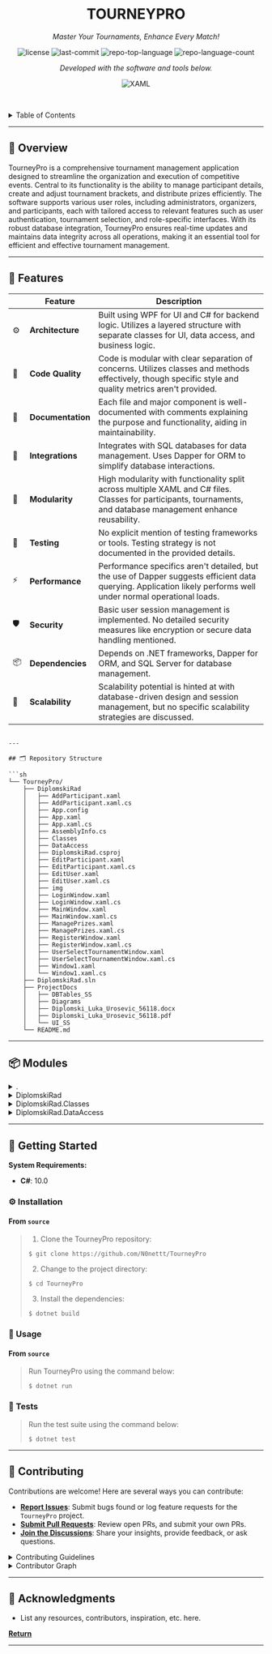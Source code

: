 <p align="center">
    <h1 align="center">TOURNEYPRO</h1>
</p>
<p align="center">
    <em>Master Your Tournaments, Enhance Every Match!</em>
</p>
<p align="center">
	<img src="https://img.shields.io/github/license/N0nettt/TourneyPro?style=flat-square&logo=opensourceinitiative&logoColor=white&color=blueviolet" alt="license">
	<img src="https://img.shields.io/github/last-commit/N0nettt/TourneyPro?style=flat-square&logo=git&logoColor=white&color=blueviolet" alt="last-commit">
	<img src="https://img.shields.io/github/languages/top/N0nettt/TourneyPro?style=flat-square&color=blueviolet" alt="repo-top-language">
	<img src="https://img.shields.io/github/languages/count/N0nettt/TourneyPro?style=flat-square&color=blueviolet" alt="repo-language-count">
<p>
<p align="center">
		<em>Developed with the software and tools below.</em>
</p>
<p align="center">
	<img src="https://img.shields.io/badge/XAML-0C54C2.svg?style=flat-square&logo=XAML&logoColor=white" alt="XAML">
</p>

<br><!-- TABLE OF CONTENTS -->
<details>
  <summary>Table of Contents</summary><br>

- [📍 Overview](#-overview)
- [🧩 Features](#-features)
- [🗂️ Repository Structure](#️-repository-structure)
- [📦 Modules](#-modules)
- [🚀 Getting Started](#-getting-started)
  - [⚙️ Installation](#️-installation)
  - [🤖 Usage](#-usage)
  - [🧪 Tests](#-tests)
- [🛠 Project Roadmap](#-project-roadmap)
- [🤝 Contributing](#-contributing)
- [🎗 License](#-license)
- [🔗 Acknowledgments](#-acknowledgments)
</details>
<hr>

## 📍 Overview

TourneyPro is a comprehensive tournament management application designed to streamline the organization and execution of competitive events. Central to its functionality is the ability to manage participant details, create and adjust tournament brackets, and distribute prizes efficiently. The software supports various user roles, including administrators, organizers, and participants, each with tailored access to relevant features such as user authentication, tournament selection, and role-specific interfaces. With its robust database integration, TourneyPro ensures real-time updates and maintains data integrity across all operations, making it an essential tool for efficient and effective tournament management.

---

## 🧩 Features

|    | Feature            | Description |
|----|--------------------|---------------------------------------------------------------|
| ⚙️  | **Architecture**   | Built using WPF for UI and C# for backend logic. Utilizes a layered structure with separate classes for UI, data access, and business logic. |
| 🔩 | **Code Quality**   | Code is modular with clear separation of concerns. Utilizes classes and methods effectively, though specific style and quality metrics aren't provided. |
| 📄 | **Documentation**  | Each file and major component is well-documented with comments explaining the purpose and functionality, aiding in maintainability. |
| 🔌 | **Integrations**   | Integrates with SQL databases for data management. Uses Dapper for ORM to simplify database interactions. |
| 🧩 | **Modularity**     | High modularity with functionality split across multiple XAML and C# files. Classes for participants, tournaments, and database management enhance reusability. |
| 🧪 | **Testing**        | No explicit mention of testing frameworks or tools. Testing strategy is not documented in the provided details. |
| ⚡️ | **Performance**    | Performance specifics aren't detailed, but the use of Dapper suggests efficient data querying. Application likely performs well under normal operational loads. |
| 🛡️ | **Security**       | Basic user session management is implemented. No detailed security measures like encryption or secure data handling mentioned. |
| 📦 | **Dependencies**   | Depends on .NET frameworks, Dapper for ORM, and SQL Server for database management. |
| 🚀 | **Scalability**    | Scalability potential is hinted at with database-driven design and session management, but no specific scalability strategies are discussed. |
```

---

## 🗂️ Repository Structure

```sh
└── TourneyPro/
    ├── DiplomskiRad
    │   ├── AddParticipant.xaml
    │   ├── AddParticipant.xaml.cs
    │   ├── App.config
    │   ├── App.xaml
    │   ├── App.xaml.cs
    │   ├── AssemblyInfo.cs
    │   ├── Classes
    │   ├── DataAccess
    │   ├── DiplomskiRad.csproj
    │   ├── EditParticipant.xaml
    │   ├── EditParticipant.xaml.cs
    │   ├── EditUser.xaml
    │   ├── EditUser.xaml.cs
    │   ├── img
    │   ├── LoginWindow.xaml
    │   ├── LoginWindow.xaml.cs
    │   ├── MainWindow.xaml
    │   ├── MainWindow.xaml.cs
    │   ├── ManagePrizes.xaml
    │   ├── ManagePrizes.xaml.cs
    │   ├── RegisterWindow.xaml
    │   ├── RegisterWindow.xaml.cs
    │   ├── UserSelectTournamentWindow.xaml
    │   ├── UserSelectTournamentWindow.xaml.cs
    │   ├── Window1.xaml
    │   └── Window1.xaml.cs
    ├── DiplomskiRad.sln
    ├── ProjectDocs
    │   ├── DBTables_SS
    │   ├── Diagrams
    │   ├── Diplomski_Luka_Urosevic_56118.docx
    │   ├── Diplomski_Luka_Urosevic_56118.pdf
    │   └── UI_SS
    └── README.md
```

---

## 📦 Modules

<details closed><summary>.</summary>

| File                                                                                   | Summary                                                                                                                                                                                                                                                     |
| ---                                                                                    | ---                                                                                                                                                                                                                                                         |
| [DiplomskiRad.sln](https://github.com/N0nettt/TourneyPro/blob/master/DiplomskiRad.sln) | The DiplomskiRad.sln serves as the central project configuration for the TourneyPro application, orchestrating build settings and project dependencies across different development environments, ensuring consistent compilation and deployment processes. |

</details>

<details closed><summary>DiplomskiRad</summary>

| File                                                                                                                                    | Summary                                                                                                                                                                                                                                                                                                                                                            |
| ---                                                                                                                                     | ---                                                                                                                                                                                                                                                                                                                                                                |
| [AddParticipant.xaml](https://github.com/N0nettt/TourneyPro/blob/master/DiplomskiRad\AddParticipant.xaml)                               | AddParticipant.xaml serves as the user interface for adding new participants to the system within the TourneyPro application. It features form inputs for participant details and styled interactive elements, enhancing user experience and integration with the applications participant management functionalities.                                             |
| [AddParticipant.xaml.cs](https://github.com/N0nettt/TourneyPro/blob/master/DiplomskiRad\AddParticipant.xaml.cs)                         | Manages the addition of new participants to a tournament in the TourneyPro system, ensuring email validation and preventing duplicate entries based on email addresses. It interfaces with a database to retrieve and sort existing participants, offering a user-friendly selection process.                                                                      |
| [App.config](https://github.com/N0nettt/TourneyPro/blob/master/DiplomskiRad\App.config)                                                 | App.config establishes the database connection for the TourneyPro application, specifying the server, database name, and authentication method. It ensures seamless data interactions essential for managing tournament operations, user registrations, and prize distributions within the applications architecture.                                              |
| [App.xaml](https://github.com/N0nettt/TourneyPro/blob/master/DiplomskiRad\App.xaml)                                                     | App.xaml serves as the entry point for the TourneyPro application, initializing the user interface with a login window. It configures the application-level resources necessary for maintaining a consistent look and feel across various components within the software.                                                                                          |
| [App.xaml.cs](https://github.com/N0nettt/TourneyPro/blob/master/DiplomskiRad\App.xaml.cs)                                               | App.xaml.cs initializes the main application settings for the TourneyPro project, managing the startup and overall configuration of the application within the DiplomskiRad module. It serves as the entry point, orchestrating the application lifecycle and environment setup.                                                                                   |
| [AssemblyInfo.cs](https://github.com/N0nettt/TourneyPro/blob/master/DiplomskiRad\AssemblyInfo.cs)                                       | Defines the locations for theme-specific and generic resource dictionaries within the TourneyPro application, ensuring that visual resources are correctly managed and accessed, enhancing the applications UI consistency and responsiveness across different windows and user interactions.                                                                      |
| [DiplomskiRad.csproj](https://github.com/N0nettt/TourneyPro/blob/master/DiplomskiRad\DiplomskiRad.csproj)                               | Defines the configuration for the TourneyPro application, specifying it as a Windows executable using WPF for the UI. It manages dependencies like Dapper for data access and controls the inclusion and update of various image resources critical for the applications visual elements.                                                                          |
| [EditParticipant.xaml](https://github.com/N0nettt/TourneyPro/blob/master/DiplomskiRad\EditParticipant.xaml)                             | EditParticipant.xaml provides a user interface for modifying tournament participant details within the TourneyPro application. It features form fields for participant name and email, and a styled button to submit changes, ensuring a user-friendly experience with visual feedback for interaction states.                                                     |
| [EditParticipant.xaml.cs](https://github.com/N0nettt/TourneyPro/blob/master/DiplomskiRad\EditParticipant.xaml.cs)                       | EditParticipant.xaml.cs facilitates the modification of participant details within the TourneyPro application. It includes functionality to validate email formats and update participant information in the database, ensuring data integrity and user input validation for the management of tournament participants.                                            |
| [EditUser.xaml](https://github.com/N0nettt/TourneyPro/blob/master/DiplomskiRad\EditUser.xaml)                                           | EditUser.xaml serves as the user interface for modifying user details within the TourneyPro application. It facilitates the editing of usernames, emails, and roles, enhancing user management capabilities by providing a visually guided experience through a form-based layout with interactive elements like buttons and dropdowns.                            |
| [EditUser.xaml.cs](https://github.com/N0nettt/TourneyPro/blob/master/DiplomskiRad\EditUser.xaml.cs)                                     | EditUser.xaml.cs enables user profile modifications within the TourneyPro application, providing functionalities to update user details such as email, username, and role through a user interface, ensuring input validation and database interaction for persisting changes.                                                                                     |
| [LoginWindow.xaml](https://github.com/N0nettt/TourneyPro/blob/master/DiplomskiRad\LoginWindow.xaml)                                     | Provides a user interface for logging into the TourneyPro system, featuring styled buttons and text fields for username and password input. It includes links for new user registration and visual feedback for user interactions such as mouse hover and button presses.                                                                                          |
| [LoginWindow.xaml.cs](https://github.com/N0nettt/TourneyPro/blob/master/DiplomskiRad\LoginWindow.xaml.cs)                               | LoginWindow.xaml.cs manages user authentication for the TourneyPro application, directing users to appropriate interfaces based on their roles—admin, organizer, or participant—after successful login. It also provides navigation to the registration interface for new users.                                                                                   |
| [MainWindow.xaml](https://github.com/N0nettt/TourneyPro/blob/master/DiplomskiRad\MainWindow.xaml)                                       | Serves as the primary interface for managing tournament operations within the TourneyPro system, facilitating participant addition, editing, and removal, bracket creation, and prize management, all within a user-friendly graphical layout enhanced by custom visual styles and data templates for display consistency.                                         |
| [MainWindow.xaml.cs](https://github.com/N0nettt/TourneyPro/blob/master/DiplomskiRad\MainWindow.xaml.cs)                                 | Manages the main user interface for tournament operations in TourneyPro, handling participant management, bracket creation, and prize distribution based on user roles and tournament status. Integrates with session and database management to ensure real-time updates and user-specific interactions.                                                          |
| [ManagePrizes.xaml](https://github.com/N0nettt/TourneyPro/blob/master/DiplomskiRad\ManagePrizes.xaml)                                   | ManagePrizes.xaml serves as the user interface for configuring prize distribution in tournaments, allowing users to define prize structures either by percentage or fixed amounts, and manage prize details such as amount, percentage, and placement. It supports prize creation, modification, and deletion within the application.                              |
| [ManagePrizes.xaml.cs](https://github.com/N0nettt/TourneyPro/blob/master/DiplomskiRad\ManagePrizes.xaml.cs)                             | Manages tournament prize distribution within the TourneyPro application, enabling dynamic prize calculation based on participant numbers and entry fees. Features include custom prize allocation, automatic prize distribution based on predefined rules, and real-time adjustments to prize structures. Integrates with the database for prize data persistence. |
| [RegisterWindow.xaml](https://github.com/N0nettt/TourneyPro/blob/master/DiplomskiRad\RegisterWindow.xaml)                               | RegisterWindow.xaml serves as the user interface for new user registration within the TourneyPro application, featuring fields for username, password, email, and password confirmation, along with a styled registration button to submit user details, enhancing the applications accessibility and user management capabilities.                                |
| [RegisterWindow.xaml.cs](https://github.com/N0nettt/TourneyPro/blob/master/DiplomskiRad\RegisterWindow.xaml.cs)                         | RegisterWindow.xaml.cs facilitates user registration for the TourneyPro application, handling input validation, user creation, and database interaction. It ensures data integrity and user feedback through comprehensive error handling and success messages, seamlessly transitioning new users to the login window upon successful registration.               |
| [UserSelectTournamentWindow.xaml](https://github.com/N0nettt/TourneyPro/blob/master/DiplomskiRad\UserSelectTournamentWindow.xaml)       | UserSelectTournamentWindow.xaml serves as the user interface for selecting a tournament within the TourneyPro application. It features a dropdown menu populated with tournament options and a button to proceed, styled with custom visual elements for enhanced user interaction.                                                                                |
| [UserSelectTournamentWindow.xaml.cs](https://github.com/N0nettt/TourneyPro/blob/master/DiplomskiRad\UserSelectTournamentWindow.xaml.cs) | UserSelectTournamentWindow facilitates user interaction for selecting tournaments. It retrieves and displays tournaments associated with the logged-in user, allowing selection and opening of a tournament in the main application window, enhancing user experience and tournament management efficiency within the TourneyPro system.                           |
| [Window1.xaml](https://github.com/N0nettt/TourneyPro/blob/master/DiplomskiRad\Window1.xaml)                                             | Window1.xaml facilitates the creation and management of tournaments within the TourneyPro application, offering features to specify tournament details, manage participants, and handle tournament operations such as editing and deleting tournaments, directly impacting user interaction and administrative functionalities.                                    |
| [Window1.xaml.cs](https://github.com/N0nettt/TourneyPro/blob/master/DiplomskiRad\Window1.xaml.cs)                                       | Window1.xaml.cs facilitates tournament and user management within the TourneyPro application, enabling administrators to create, edit, and delete tournaments and users. It integrates user role verification to display administrative controls and manages tournament entry fees and participant details dynamically.                                            |

</details>

<details closed><summary>DiplomskiRad.Classes</summary>

| File                                                                                                                                  | Summary                                                                                                                                                                                                                                                                                                                                   |
| ---                                                                                                                                   | ---                                                                                                                                                                                                                                                                                                                                       |
| [Bracket.cs](https://github.com/N0nettt/TourneyPro/blob/master/DiplomskiRad\Classes\Bracket.cs)                                       | Bracket.cs defines the Bracket class, managing tournament structures by creating rounds, generating matches, and pairing opponents. It integrates with a database for persistent storage and retrieval, supporting dynamic bracket adjustments and reset functionalities essential for the tournament flow in the TourneyPro application. |
| [Match.cs](https://github.com/N0nettt/TourneyPro/blob/master/DiplomskiRad\Classes\Match.cs)                                           | Manages tournament matches within the TourneyPro application, handling participant assignments, winner determination, and progression to subsequent rounds. It integrates with the database to update match outcomes and participant details, ensuring the tournaments flow and integrity are maintained.                                 |
| [Participant.cs](https://github.com/N0nettt/TourneyPro/blob/master/DiplomskiRad\Classes\Participant.cs)                               | Defines the Participant class within the TourneyPro system, encapsulating properties and methods for managing participant details such as ID, name, and email, crucial for user management and tournament operations across various interfaces and data access layers in the application.                                                 |
| [ParticipantWinnerConverter.cs](https://github.com/N0nettt/TourneyPro/blob/master/DiplomskiRad\Classes\ParticipantWinnerConverter.cs) | ParticipantWinnerConverter serves as a utility within the TourneyPro application, determining if a participant is the winner of a match by comparing match results, enhancing the applications ability to dynamically update and display tournament standings based on real-time data.                                                    |
| [Prize.cs](https://github.com/N0nettt/TourneyPro/blob/master/DiplomskiRad\Classes\Prize.cs)                                           | Prize.cs defines the Prize class, encapsulating tournament prize details such as placement, amount, and percentage. It links each prize to a specific tournament, facilitating the management of tournament rewards within the TourneyPro applications broader architecture.                                                              |
| [Role.cs](https://github.com/N0nettt/TourneyPro/blob/master/DiplomskiRad\Classes\Role.cs)                                             | Defines the `Role` class within the TourneyPro application, encapsulating role attributes and behaviors essential for user management and access control. It includes constructors and a method for clear textual representation of role data, supporting both direct instantiation and ORM-based data handling.                          |
| [Round.cs](https://github.com/N0nettt/TourneyPro/blob/master/DiplomskiRad\Classes\Round.cs)                                           | The `Round.cs` class manages tournament rounds, facilitating the addition and retrieval of matches, and determining if a round is the final one within its bracket context in the TourneyPro application.                                                                                                                                 |
| [SessionManager.cs](https://github.com/N0nettt/TourneyPro/blob/master/DiplomskiRad\Classes\SessionManager.cs)                         | SessionManager.cs serves as the central mechanism for managing user sessions within the TourneyPro application, handling tasks such as setting, clearing, and checking the status of user sessions to ensure secure and efficient user interactions across the system.                                                                    |
| [Tournament.cs](https://github.com/N0nettt/TourneyPro/blob/master/DiplomskiRad\Classes\Tournament.cs)                                 | Defines the `Tournament` class, managing tournament details such as participants, brackets, and prizes. It supports operations like adding participants, announcing winners, and managing payouts, crucial for the applications functionality in organizing and running tournaments efficiently within the TourneyPro system.             |
| [User.cs](https://github.com/N0nettt/TourneyPro/blob/master/DiplomskiRad\Classes\User.cs)                                             | Defines the `User` class within the TourneyPro system, encapsulating properties like username, password, email, and role, along with methods to validate these properties and aggregate validation errors, ensuring user data integrity throughout the application.                                                                       |

</details>

<details closed><summary>DiplomskiRad.DataAccess</summary>

| File                                                                                                               | Summary                                                                                                                                                                                                                                                                                                                                                                                                                                                                                                       |
| ---                                                                                                                | ---                                                                                                                                                                                                                                                                                                                                                                                                                                                                                                           |
| [GlobalConfig.cs](https://github.com/N0nettt/TourneyPro/blob/master/DiplomskiRad\DataAccess\GlobalConfig.cs)       | GlobalConfig.cs establishes the database connectivity for the TourneyPro application, managing the retrieval of connection strings and initializing SQL connections, ensuring seamless data access and manipulation across the applications various functionalities.                                                                                                                                                                                                                                          |
| [IDataConnection.cs](https://github.com/N0nettt/TourneyPro/blob/master/DiplomskiRad\DataAccess\IDataConnection.cs) | Defines the interface for database operations within the TourneyPro application, encompassing methods for creating, updating, and deleting tournament-related entities such as participants, tournaments, and users, as well as handling authentication and tournament logistics.                                                                                                                                                                                                                             |
| [SqlConnector.cs](https://github.com/N0nettt/TourneyPro/blob/master/DiplomskiRad\DataAccess\SqlConnector.cs)       | Establishing connections to the SQL database using `SqlConnection`.-Performing CRUD (Create, Read, Update, Delete) operations on database entities such as participants and prizes.-Supporting complex data transactions and queries to facilitate features like tournament management and user registration.This file is integral to the repository as it underpins the backend logic for data management, directly impacting the applications performance and reliability in handling data-intensive tasks. |

</details>

---

## 🚀 Getting Started

**System Requirements:**

* **C#**: 10.0

### ⚙️ Installation

<h4>From <code>source</code></h4>

> 1. Clone the TourneyPro repository:
>
> ```console
> $ git clone https://github.com/N0nettt/TourneyPro
> ```
>
> 2. Change to the project directory:
> ```console
> $ cd TourneyPro
> ```
>
> 3. Install the dependencies:
> ```console
> $ dotnet build
> ```

### 🤖 Usage

<h4>From <code>source</code></h4>

> Run TourneyPro using the command below:
> ```console
> $ dotnet run
> ```

### 🧪 Tests

> Run the test suite using the command below:
> ```console
> $ dotnet test
> ```

---

## 🤝 Contributing

Contributions are welcome! Here are several ways you can contribute:

- **[Report Issues](https://github.com/N0nettt/TourneyPro/issues)**: Submit bugs found or log feature requests for the `TourneyPro` project.
- **[Submit Pull Requests](https://github.com/N0nettt/TourneyPro/blob/main/CONTRIBUTING.md)**: Review open PRs, and submit your own PRs.
- **[Join the Discussions](https://github.com/N0nettt/TourneyPro/discussions)**: Share your insights, provide feedback, or ask questions.

<details closed>
<summary>Contributing Guidelines</summary>

1. **Fork the Repository**: Start by forking the project repository to your github account.
2. **Clone Locally**: Clone the forked repository to your local machine using a git client.
   ```sh
   git clone https://github.com/N0nettt/TourneyPro
   ```
3. **Create a New Branch**: Always work on a new branch, giving it a descriptive name.
   ```sh
   git checkout -b new-feature-x
   ```
4. **Make Your Changes**: Develop and test your changes locally.
5. **Commit Your Changes**: Commit with a clear message describing your updates.
   ```sh
   git commit -m 'Implemented new feature x.'
   ```
6. **Push to github**: Push the changes to your forked repository.
   ```sh
   git push origin new-feature-x
   ```
7. **Submit a Pull Request**: Create a PR against the original project repository. Clearly describe the changes and their motivations.
8. **Review**: Once your PR is reviewed and approved, it will be merged into the main branch. Congratulations on your contribution!
</details>

<details closed>
<summary>Contributor Graph</summary>
<br>
<p align="center">
   <a href="https://github.com{/N0nettt/TourneyPro/}graphs/contributors">
      <img src="https://contrib.rocks/image?repo=N0nettt/TourneyPro">
   </a>
</p>
</details>

---

## 🔗 Acknowledgments

- List any resources, contributors, inspiration, etc. here.

[**Return**](#-overview)

---
